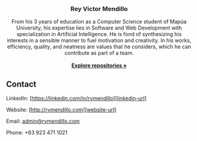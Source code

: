 <div align="center">
  <h3>Rey Victor Mendillo</h3>
  <p>
    From his 3 years of education as a Computer Science student of Mapúa University, his expertise lies in Software and Web Development with specialization in Artificial Intelligence. He is fond of synthesizing his interests in a sensible manner to fuel motivation and creativity. In his works, efficiency, quality, and neatness are values that he considers, which he can contribute as part of a team.
    <br />
    <br />
    <a href="https://github.com/rvmendillo?tab=repositories"><strong>Explore repositories »</strong></a>
  </p>
</div>

## Contact

LinkedIn: [https://linkedin.com/in/rvmendillo][linkedin-url]

Website: [http://rvmendillo.com][website-url]

Email: admin@rvmendillo.com

Phone: +63 923 471 1021

[linkedin-url]: https://linkedin.com/in/rvmendillo
[website-url]: http://rvmendillo.com
